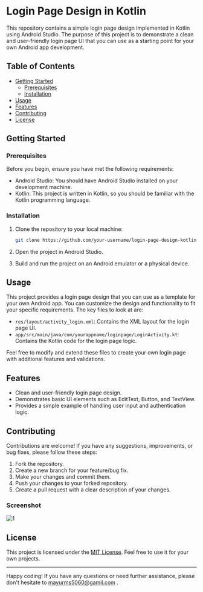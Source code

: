 # Login Page Design in Kotlin

This repository contains a simple login page design implemented in Kotlin using Android Studio. The purpose of this project is to demonstrate a clean and user-friendly login page UI that you can use as a starting point for your own Android app development.

## Table of Contents

- [Getting Started](#getting-started)
  - [Prerequisites](#prerequisites)
  - [Installation](#installation)
- [Usage](#usage)
- [Features](#features)
- [Contributing](#contributing)
- [License](#license)

## Getting Started

### Prerequisites

Before you begin, ensure you have met the following requirements:

- Android Studio: You should have Android Studio installed on your development machine.
- Kotlin: This project is written in Kotlin, so you should be familiar with the Kotlin programming language.

### Installation

1. Clone the repository to your local machine:

   ```bash
   git clone https://github.com/your-username/login-page-design-kotlin.git
   ```

2. Open the project in Android Studio.

3. Build and run the project on an Android emulator or a physical device.

## Usage

This project provides a login page design that you can use as a template for your own Android app. You can customize the design and functionality to fit your specific requirements. The key files to look at are:

- `res/layout/activity_login.xml`: Contains the XML layout for the login page UI.
- `app/src/main/java/com/yourappname/loginpage/LoginActivity.kt`: Contains the Kotlin code for the login page logic.

Feel free to modify and extend these files to create your own login page with additional features and validations.

## Features

- Clean and user-friendly login page design.
- Demonstrates basic UI elements such as EditText, Button, and TextView.
- Provides a simple example of handling user input and authentication logic.

## Contributing

Contributions are welcome! If you have any suggestions, improvements, or bug fixes, please follow these steps:

1. Fork the repository.
2. Create a new branch for your feature/bug fix.
3. Make your changes and commit them.
4. Push your changes to your forked repository.
5. Create a pull request with a clear description of your changes.

 
### Screenshot
![1](https://github.com/mayurms/LoginpagrKt/assets/70322183/0b7eaf52-d52c-4894-91f7-4ddce5836b9f)

## License

This project is licensed under the [MIT License](LICENSE). Feel free to use it for your own projects.

---

Happy coding! If you have any questions or need further assistance, please don't hesitate to mayurms5060@gamil.com .
